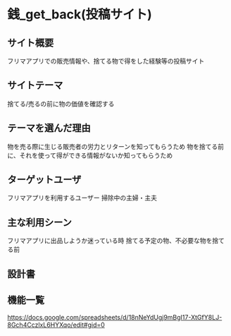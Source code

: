 # 銭_get_back(投稿サイト)

## サイト概要
フリマアプリでの販売情報や、捨てる物で得をした経験等の投稿サイト

## サイトテーマ
捨てる/売るの前に物の価値を確認する

## テーマを選んだ理由
物を売る際に生じる販売者の労力とリターンを知ってもらうため
物を捨てる前に、それを使って得ができる情報がないか知ってもらうため

## ターゲットユーザ
フリマアプリを利用するユーザー
掃除中の主婦・主夫

## 主な利用シーン
フリマアプリに出品しようか迷っている時
捨てる予定の物、不必要な物を捨てる前

## 設計書

## 機能一覧
https://docs.google.com/spreadsheets/d/18nNeYdUgj9mBgI17-XtGfY8LJ-8Gch4CczlxL6HYXqo/edit#gid=0
